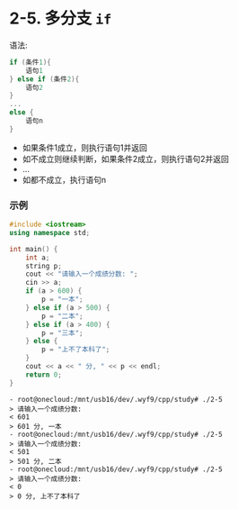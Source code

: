# 2-5. 多分支 `if`

语法:

```cpp
if (条件1){
    语句1
} else if (条件2){
    语句2
}
...
else {
    语句n
}
```

- 如果条件1成立，则执行语句1并返回
- 如不成立则继续判断，如果条件2成立，则执行语句2并返回
- ...
- 如都不成立，执行语句n

### 示例

```cpp
#include <iostream>
using namespace std;

int main() {
    int a;
    string p;
    cout << "请输入一个成绩分数: ";
    cin >> a;
    if (a > 600) {
        p = "一本";
    } else if (a > 500) {
        p = "二本";
    } else if (a > 400) {
        p = "三本";
    } else {
        p = "上不了本科了";
    }
    cout << a << " 分, " << p << endl;
    return 0;
}
```

```output
- root@onecloud:/mnt/usb16/dev/.wyf9/cpp/study# ./2-5
> 请输入一个成绩分数: 
< 601
> 601 分, 一本
- root@onecloud:/mnt/usb16/dev/.wyf9/cpp/study# ./2-5
> 请输入一个成绩分数: 
< 501
> 501 分, 二本
- root@onecloud:/mnt/usb16/dev/.wyf9/cpp/study# ./2-5
> 请输入一个成绩分数: 
< 0
> 0 分, 上不了本科了
```